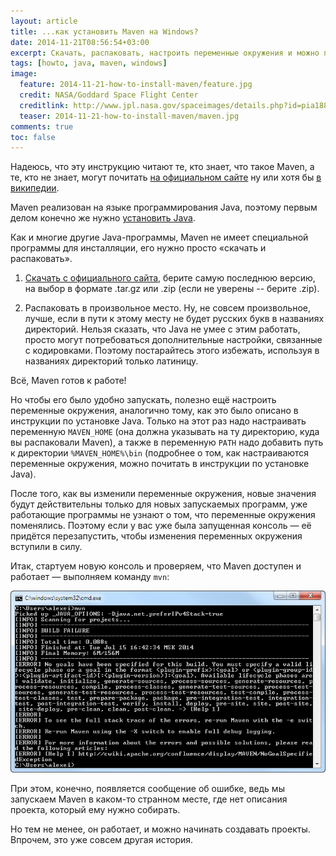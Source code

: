 ```yaml
---
layout: article
title: ...как установить Maven на Windows?
date: 2014-11-21T08:56:54+03:00
excerpt: Скачать, распаковать, настроить переменные окружения и можно пользоваться.
tags: [howto, java, maven, windows]
image:
  feature: 2014-11-21-how-to-install-maven/feature.jpg
  credit: NASA/Goddard Space Flight Center
  creditlink: http://www.jpl.nasa.gov/spaceimages/details.php?id=pia18811
  teaser: 2014-11-21-how-to-install-maven/maven.jpg
comments: true
toc: false
---
```

Надеюсь, что эту инструкцию читают те, кто знает, что такое Maven, а те, кто не знает, могут почитать [на официальном сайте](http://maven.apache.org/) ну или хотя бы [в википедии](http://ru.wikipedia.org/wiki/Apache_Maven).

Maven реализован на языке программирования Java, поэтому первым делом конечно же нужно [установить Java](/how-to-install-java-on-windows/).

Как и многие другие Java-программы, Maven не имеет специальной программы для инсталляции, его нужно просто «скачать и распаковать». 

1. [Скачать с официального сайта](http://maven.apache.org/download.cgi), берите самую последнюю версию, на выбор в формате .tar.gz или .zip (если не уверены -- берите .zip).

2. Распаковать в произвольное место. Ну, не совсем произвольное, лучше, если в пути к этому месту не будет русских букв в названиях директорий. Нельзя сказать, что Java не умее с этим работать, просто могут потребоваться дополнительные настройки, связанные с кодировками. Поэтому постарайтесь этого избежать, используя в названиях директорий только латиницу.

Всё, Maven готов к работе!

Но чтобы его было удобно запускать, полезно ещё настроить переменные окружения, аналогично тому, как это было описано в инструкции по установке Java. Только на этот раз надо настраивать переменную `MAVEN_HOME` (она должна указывать на ту директорию, куда вы распаковали Maven), а также в переменную `PATH` надо добавить путь к директории `%MAVEN_HOME%\bin` (подробнее о том, как настраиваются переменные окружения, можно почитать в инструкции по установке Java).

После того, как вы изменили переменные окружения, новые значения будут действительны только для новых запускаемых программ, уже работающие программы не узнают о том, что переменные окружения поменялись. Поэтому если у вас уже была запущенная консоль — её придётся перезапустить, чтобы изменения переменных окружения вступили в силу.

Итак, стартуем новую консоль и проверяем, что Maven доступен и работает — выполняем команду `mvn`:

![](/images/2014-11-21-how-to-install-maven/terminal.png)

При этом, конечно, появляется сообщение об ошибке, ведь мы запускаем Maven в каком-то странном месте, где нет описания проекта, который ему нужно собирать.

Но тем не менее, он работает, и можно начинать создавать проекты. Впрочем, это уже совсем другая история.